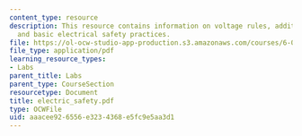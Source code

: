 ```yaml
---
content_type: resource
description: This resource contains information on voltage rules, additional cautions,
  and basic electrical safety practices.
file: https://ol-ocw-studio-app-production.s3.amazonaws.com/courses/6-071j-introduction-to-electronics-signals-and-measurement-spring-2006/aaacee926556e3234368e5fc9e5aa3d1_electric_safety.pdf
file_type: application/pdf
learning_resource_types:
- Labs
parent_title: Labs
parent_type: CourseSection
resourcetype: Document
title: electric_safety.pdf
type: OCWFile
uid: aaacee92-6556-e323-4368-e5fc9e5aa3d1
---
```

